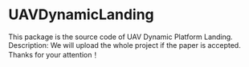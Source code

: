 # UAVDynamicLanding
This package is the source code of UAV Dynamic Platform Landing.
Description: We will upload the whole project if the paper is accepted. Thanks for your attention！
